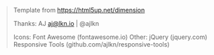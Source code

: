 > Template from https://html5up.net/dimension
>
> Thanks: AJ aj@lkn.io | @ajlkn
>
> Icons:
> 		Font Awesome (fontawesome.io)
> Other:
> 		jQuery (jquery.com)
> 		Responsive Tools (github.com/ajlkn/responsive-tools)
